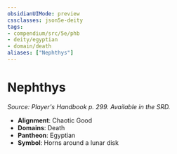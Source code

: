 ```yaml
---
obsidianUIMode: preview
cssclasses: json5e-deity
tags:
- compendium/src/5e/phb
- deity/egyptian
- domain/death
aliases: ["Nephthys"]
---
```

# Nephthys
*Source: Player's Handbook p. 299. Available in the SRD.* 

- **Alignment**: Chaotic Good
- **Domains**: Death
- **Pantheon**: Egyptian
- **Symbol**: Horns around a lunar disk